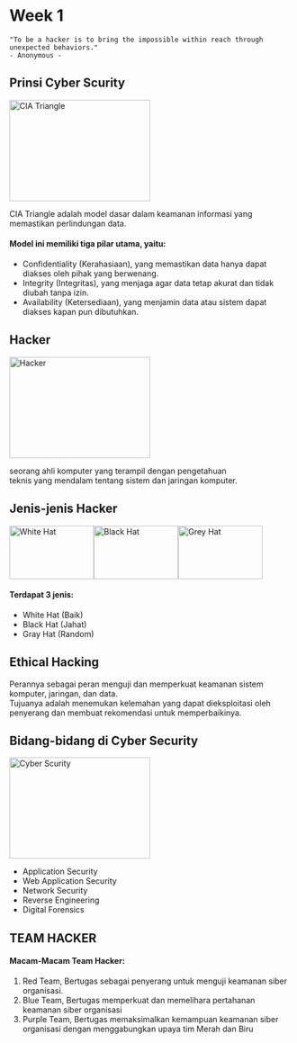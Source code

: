 # Week 1 

```quote
"To be a hacker is to bring the impossible within reach through unexpected behaviors."
- Anonymous -
```

## Prinsi Cyber Scurity
<img src="https://cdn.prod.website-files.com/5ff66329429d880392f6cba2/66a372b4a3d814c4fc284041_63fdd44daa2d3e1f527b40e7_CIA%2520Triad.jpeg" height="180" width="250" alt="CIA Triangle"></img>
<p>
    CIA Triangle adalah model dasar dalam keamanan informasi yang memastikan perlindungan data.
</p>
<h4>Model ini memiliki tiga pilar utama, yaitu:</h4>
<ul>
    <li>Confidentiality (Kerahasiaan), yang memastikan data hanya dapat diakses oleh pihak yang berwenang.</li>
    <li>Integrity (Integritas), yang menjaga agar data tetap akurat dan tidak diubah tanpa izin.</li>
    <li>Availability (Ketersediaan), yang menjamin data atau sistem dapat diakses kapan pun dibutuhkan.</li>
</ul>

## Hacker
<img src="https://blob.cloudcomputing.id/images/9bdd42f5-25f6-478c-89ea-7390ef5b9b07/ilustrasi-hacker-2-l-min.jpg" height="180" width="250" alt="Hacker"></img>
<p>
seorang ahli komputer yang terampil dengan pengetahuan<br>
teknis yang mendalam tentang sistem dan jaringan komputer.
</p>

## Jenis-jenis Hacker
<img src="https://m.media-amazon.com/images/I/61+mF6xaj+L._AC_UY1100_.jpg" height="95" width="150" alt="White Hat"><img src="https://m.media-amazon.com/images/I/51ud9APHxnL._AC_UY1000_.jpg" height="95" width="150" alt="Black Hat"><img src="https://m.media-amazon.com/images/I/619QT9rWdfL._AC_UY1000_.jpg" height="95" width="150" alt="Grey Hat"></img>
<h4>Terdapat 3 jenis: </h4>
<ul>
    <li>White Hat (Baik)</li>
    <li>Black Hat (Jahat)</li>
    <li>Gray Hat (Random)</li>
</ul>

## Ethical Hacking
<p>
    Perannya sebagai peran menguji dan memperkuat keamanan sistem komputer, jaringan, dan data.<br>
    Tujuanya adalah menemukan kelemahan yang dapat dieksploitasi oleh penyerang dan membuat rekomendasi untuk memperbaikinya.
</p>

## Bidang-bidang di Cyber Security
<img src="https://www.linknet.id/files/photos/shares/article/cyber%20security.jpg" height="180" width="250" alt="Cyber Scurity"></img>
<ul>
    <li>Application Security</li>
    <li>Web Application Security</li>
    <li>Network Security</li>
    <li>Reverse Engineering</li>
    <li>Digital Forensics</li>
</ul>

## TEAM HACKER
<h4>Macam-Macam Team Hacker: </h4>
<ol>
    <li>Red Team, Bertugas sebagai penyerang untuk menguji keamanan siber organisasi.</li>
    <li>Blue Team, Bertugas memperkuat dan memelihara pertahanan keamanan siber organisasi</li>
    <li>Purple Team, Bertugas memaksimalkan kemampuan keamanan siber organisasi dengan menggabungkan upaya tim Merah dan Biru</li>
</ol>